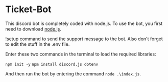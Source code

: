 # Ticket-Bot

This discord bot is completely coded with node.js.
To use the bot, you first need to download [node.js](https://nodejs.org/dist/v20.15.0/node-v20.15.0-x64.msi).

!setup command to send the support message to the bot. Also don't forget to edit the stuff in the .env file.

Enter these two commands in the terminal to load the required  libraries:

`npm init -y`
`npm install discord.js dotenv`

And then run the bot by entering the command `node .\index.js`.

